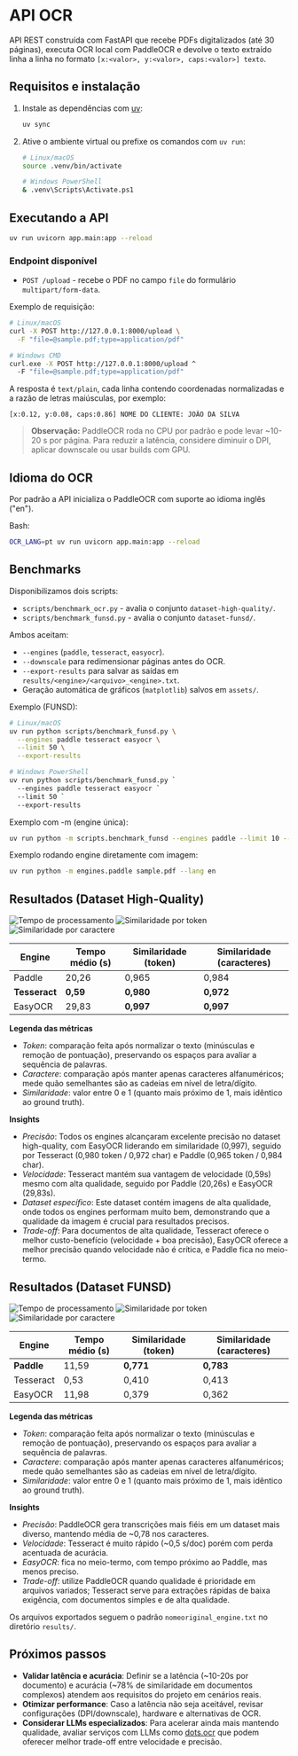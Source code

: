 ﻿# API OCR

API REST construída com FastAPI que recebe PDFs digitalizados (até 30 páginas), executa OCR local com PaddleOCR e devolve o texto extraído linha a linha no formato `[x:<valor>, y:<valor>, caps:<valor>] texto`.

## Requisitos e instalação

1. Instale as dependências com [uv](https://docs.astral.sh/uv/):
   ```bash
   uv sync
   ```
2. Ative o ambiente virtual ou prefixe os comandos com `uv run`:
   ```bash
   # Linux/macOS
   source .venv/bin/activate
   
   # Windows PowerShell
   & .venv\Scripts\Activate.ps1
   ```

## Executando a API

```bash
uv run uvicorn app.main:app --reload
```

### Endpoint disponível
- `POST /upload` - recebe o PDF no campo `file` do formulário `multipart/form-data`.

Exemplo de requisição:
```bash
# Linux/macOS
curl -X POST http://127.0.0.1:8000/upload \
  -F "file=@sample.pdf;type=application/pdf"

# Windows CMD
curl.exe -X POST http://127.0.0.1:8000/upload ^
  -F "file=@sample.pdf;type=application/pdf"
```

A resposta é `text/plain`, cada linha contendo coordenadas normalizadas e a razão de letras maiúsculas, por exemplo:
```
[x:0.12, y:0.08, caps:0.86] NOME DO CLIENTE: JOÃO DA SILVA
```

> **Observação:** PaddleOCR roda no CPU por padrão e pode levar ~10-20 s por página. Para reduzir a latência, considere diminuir o DPI, aplicar downscale ou usar builds com GPU.

## Idioma do OCR

Por padrão a API inicializa o PaddleOCR com suporte ao idioma inglês ("en").

Bash:
```bash
OCR_LANG=pt uv run uvicorn app.main:app --reload
```

## Benchmarks

Disponibilizamos dois scripts:
- `scripts/benchmark_ocr.py` - avalia o conjunto `dataset-high-quality/`.
- `scripts/benchmark_funsd.py` - avalia o conjunto `dataset-funsd/`.

Ambos aceitam:
- `--engines` (`paddle`, `tesseract`, `easyocr`).
- `--downscale` para redimensionar páginas antes do OCR.
- `--export-results` para salvar as saídas em `results/<engine>/<arquivo>_<engine>.txt`.
- Geração automática de gráficos (`matplotlib`) salvos em `assets/`.

Exemplo (FUNSD):
```bash
# Linux/macOS
uv run python scripts/benchmark_funsd.py \
  --engines paddle tesseract easyocr \
  --limit 50 \
  --export-results

# Windows PowerShell
uv run python scripts/benchmark_funsd.py `
  --engines paddle tesseract easyocr `
  --limit 50 `
  --export-results
```

Exemplo com -m (engine única):
```bash
uv run python -m scripts.benchmark_funsd --engines paddle --limit 10 --export-results
```

Exemplo rodando engine diretamente com imagem:
```bash
uv run python -m engines.paddle sample.pdf --lang en
```

## Resultados (Dataset High-Quality)

![Tempo de processamento](assets/benchmark_ocr_time.png)
![Similaridade por token](assets/benchmark_ocr_token.png)
![Similaridade por caractere](assets/benchmark_ocr_char.png)

| Engine        | Tempo médio (s) | Similaridade (token)  | Similaridade (caracteres)  |
|---------------|-----------------|-----------------------|----------------------------|
| Paddle        | 20,26           | 0,965                 | 0,984                      |
| **Tesseract** | **0,59**        | **0,980**             | **0,972**                  |
| EasyOCR       | 29,83           | **0,997**             | **0,997**                  |

**Legenda das métricas**
- *Token*: comparação feita após normalizar o texto (minúsculas e remoção de pontuação), preservando os espaços para avaliar a sequência de palavras.
- *Caractere*: comparação após manter apenas caracteres alfanuméricos; mede quão semelhantes são as cadeias em nível de letra/dígito.
- *Similaridade*: valor entre 0 e 1 (quanto mais próximo de 1, mais idêntico ao ground truth).

**Insights**
- *Precisão*: Todos os engines alcançaram excelente precisão no dataset high-quality, com EasyOCR liderando em similaridade (0,997), seguido por Tesseract (0,980 token / 0,972 char) e Paddle (0,965 token / 0,984 char).
- *Velocidade*: Tesseract mantém sua vantagem de velocidade (0,59s) mesmo com alta qualidade, seguido por Paddle (20,26s) e EasyOCR (29,83s).
- *Dataset específico*: Este dataset contém imagens de alta qualidade, onde todos os engines performam muito bem, demonstrando que a qualidade da imagem é crucial para resultados precisos.
- *Trade-off*: Para documentos de alta qualidade, Tesseract oferece o melhor custo-benefício (velocidade + boa precisão), EasyOCR oferece a melhor precisão quando velocidade não é crítica, e Paddle fica no meio-termo.

## Resultados (Dataset FUNSD)

![Tempo de processamento](assets/benchmark_funsd_testing_time.png)
![Similaridade por token](assets/benchmark_funsd_testing_token.png)
![Similaridade por caractere](assets/benchmark_funsd_testing_char.png)

| Engine     | Tempo médio (s) | Similaridade (token) | Similaridade (caracteres) |
|------------|-----------------|-----------------------|----------------------------|
| **Paddle** | 11,59           | **0,771**             | **0,783**                  |
| Tesseract  | 0,53            | 0,410                 | 0,413                      |
| EasyOCR    | 11,98           | 0,379                 | 0,362                      |

**Legenda das métricas**
- *Token*: comparação feita após normalizar o texto (minúsculas e remoção de pontuação), preservando os espaços para avaliar a sequência de palavras.
- *Caractere*: comparação após manter apenas caracteres alfanuméricos; mede quão semelhantes são as cadeias em nível de letra/dígito.
- *Similaridade*: valor entre 0 e 1 (quanto mais próximo de 1, mais idêntico ao ground truth).

**Insights**
- *Precisão*: PaddleOCR gera transcrições mais fiéis em um dataset mais diverso, mantendo média de ~0,78 nos caracteres.
- *Velocidade*: Tesseract é muito rápido (~0,5 s/doc) porém com perda acentuada de acurácia.
- *EasyOCR*: fica no meio-termo, com tempo próximo ao Paddle, mas menos preciso.
- *Trade-off*: utilize PaddleOCR quando qualidade é prioridade em arquivos variados; Tesseract serve para extrações rápidas de baixa exigência, com documentos simples e de alta qualidade.

Os arquivos exportados seguem o padrão `nomeoriginal_engine.txt` no diretório `results/`.

## Próximos passos

- **Validar latência e acurácia**: Definir se a latência (~10-20s por documento) e acurácia (~78% de similaridade em documentos complexos) atendem aos requisitos do projeto em cenários reais.
- **Otimizar performance**: Caso a latência não seja aceitável, revisar configurações (DPI/downscale), hardware e alternativas de OCR.
- **Considerar LLMs especializados**: Para acelerar ainda mais mantendo qualidade, avaliar serviços com LLMs como [dots.ocr](https://github.com/rednote-hilab/dots.ocr) que podem oferecer melhor trade-off entre velocidade e precisão.
